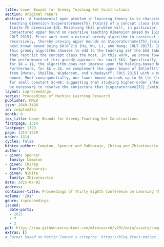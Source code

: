 ```yaml
---
title: Lower Bounds for Greedy Teaching Set Constructions
section: Original Papers
abstract: 'A fundamental open problem in learning theory is to characterize the best-case
  teaching dimension $\operatorname{TS}_{\min}$ of a concept class $\mathcal{C}$ with
  finite VC dimension $d$. Resolving this problem will, in particular, settle the
  conjectured upper bound on Recursive Teaching Dimension posed by [Simon and Zilles;
  COLT 2015]. Prior work used a natural greedy algorithm to construct teaching sets
  recursively, thereby proving upper bounds on $\operatorname{TS}_{\min}$, with the
  best known bound being $O(d^2)$ [Hu, Wu, Li, and Wang; COLT 2017]. In each iteration,
  this greedy algorithm chooses to add to the teaching set the $k$ labeled points
  that restrict the concept class the most. In this work, we prove lower bounds on
  the performance of this greedy approach for small $k$. Specifically, we show that
  for $k = 1$, the algorithm does not improve upon the halving-based bound of $O(\log(|\mathcal{C}|))$.
  Furthermore, for $k = 2$, we complement the upper bound of $O\left(\log(\log(|\mathcal{C}|))\right)$
  from [Moran, Shpilka, Wigderson, and Yuhudayoff; FOCS 2015] with a matching lower
  bound. Most consequentially, our lower bound extends up to $k \le \lceil c d \rceil$
  for small constant $c>0$: suggesting that studying higher-order interactions may
  be necessary to resolve the conjecture that $\operatorname{TS}_{\min} = O(d)$.'
layout: inproceedings
series: Proceedings of Machine Learning Research
publisher: PMLR
issn: 2640-3498
id: compton25a
month: 0
tex_title: Lower Bounds for Greedy Teaching Set Constructions
firstpage: 1314
lastpage: 1329
page: 1314-1329
order: 1314
cycles: false
bibtex_author: Compton, Spencer and Pabbaraju, Chirag and Zhivotovskiy, Nikita
author:
- given: Spencer
  family: Compton
- given: Chirag
  family: Pabbaraju
- given: Nikita
  family: Zhivotovskiy
date: 2025-07-02
address:
container-title: Proceedings of Thirty Eighth Conference on Learning Theory
volume: '291'
genre: inproceedings
issued:
  date-parts:
  - 2025
  - 7
  - 2
pdf: https://raw.githubusercontent.com/mlresearch/v291/main/assets/compton25a/compton25a.pdf
extras: []
# Format based on Martin Fenner's citeproc: https://blog.front-matter.io/posts/citeproc-yaml-for-bibliographies/
---
```


